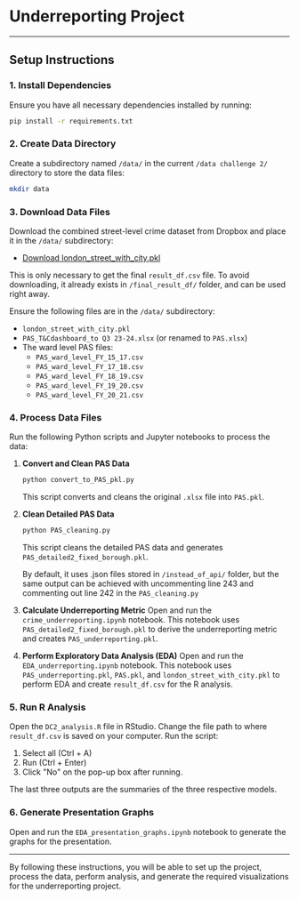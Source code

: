 
# Underreporting Project

---

## Setup Instructions

### 1. Install Dependencies
Ensure you have all necessary dependencies installed by running:
```sh
pip install -r requirements.txt
```

### 2. Create Data Directory
Create a subdirectory named `/data/` in the current `/data challenge 2/` directory to store the data files:
```sh
mkdir data
```

### 3. Download Data Files
Download the combined street-level crime dataset from Dropbox and place it in the `/data/` subdirectory:
- [Download london_street_with_city.pkl](https://www.dropbox.com/scl/fi/bl7omot3qr6mx9q2p6phy/london_street_with_city.pkl?rlkey=3p2hut7v0k25qhtijkwkol93c&st=13hupa6u&dl=0)

This is only necessary to get the final `result_df.csv` file. To avoid downloading, it already exists in `/final_result_df/` folder, and can be used right away. 

Ensure the following files are in the `/data/` subdirectory:
- `london_street_with_city.pkl`
- `PAS_T&Cdashboard_to Q3 23-24.xlsx` (or renamed to `PAS.xlsx`)
- The ward level PAS files:
  - `PAS_ward_level_FY_15_17.csv`
  - `PAS_ward_level_FY_17_18.csv`
  - `PAS_ward_level_FY_18_19.csv`
  - `PAS_ward_level_FY_19_20.csv`
  - `PAS_ward_level_FY_20_21.csv`

### 4. Process Data Files
Run the following Python scripts and Jupyter notebooks to process the data:

1. **Convert and Clean PAS Data**
    ```sh
    python convert_to_PAS_pkl.py
    ```
    This script converts and cleans the original `.xlsx` file into `PAS.pkl`.

2. **Clean Detailed PAS Data**
    ```sh
    python PAS_cleaning.py
    ```
    This script cleans the detailed PAS data and generates `PAS_detailed2_fixed_borough.pkl`.
    
    By default, it uses .json files stored in `/instead_of_api/` folder, but the same output can be achieved with uncommenting line 243 and commenting out line 242 in the `PAS_cleaning.py`
    
3. **Calculate Underreporting Metric**
    Open and run the `crime_underreporting.ipynb` notebook. This notebook uses `PAS_detailed2_fixed_borough.pkl` to derive the underreporting metric and creates `PAS_underreporting.pkl`.

4. **Perform Exploratory Data Analysis (EDA)**
    Open and run the `EDA_underreporting.ipynb` notebook. This notebook uses `PAS_underreporting.pkl`, `PAS.pkl`, and `london_street_with_city.pkl` to perform EDA and create `result_df.csv` for the R analysis.

### 5. Run R Analysis
Open the `DC2_analysis.R` file in RStudio. Change the file path to where `result_df.csv` is saved on your computer. Run the script:
1. Select all (Ctrl + A)
2. Run (Ctrl + Enter)
3. Click "No" on the pop-up box after running. 

The last three outputs are the summaries of the three respective models.

### 6. Generate Presentation Graphs
Open and run the `EDA_presentation_graphs.ipynb` notebook to generate the graphs for the presentation.

---

By following these instructions, you will be able to set up the project, process the data, perform analysis, and generate the required visualizations for the underreporting project.
